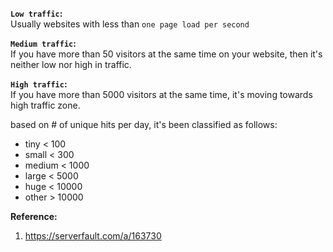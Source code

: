 
**`Low traffic`:**  
Usually websites with less than `one page load per second`  

**`Medium traffic`:**  
If you have more than 50 visitors at the same time on your website, then it's neither low nor high in traffic.  

**`High traffic`:**  
If you have more than 5000 visitors at the same time, it's moving towards high traffic zone.  

based on # of unique hits per day, it's been classified as follows:  

- tiny < 100
- small < 300
- medium < 1000
- large < 5000
- huge < 10000
- other > 10000

**Reference:**  
1. https://serverfault.com/a/163730

